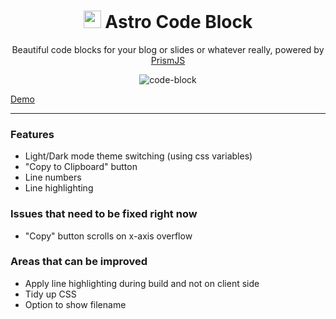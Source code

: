 <div align="center">

# <img src="https://user-images.githubusercontent.com/53750093/192114877-f2c14996-36fa-4d3c-a4a0-0ef29801fe23.png" height="28" width="28" /> Astro Code Block

Beautiful code blocks for your blog or slides or whatever really, powered by [PrismJS](https://prismjs.com/)

![code-block](https://user-images.githubusercontent.com/53750093/192115230-0db850b6-1eb1-4cd6-8c54-c43df466dd74.gif)

</div>

[Demo](https://astro-code-block.pages.dev/)

---

### Features

- Light/Dark mode theme switching (using css variables)
- "Copy to Clipboard" button
- Line numbers
- Line highlighting

### Issues that need to be fixed right now

- "Copy" button scrolls on x-axis overflow

### Areas that can be improved

- Apply line highlighting during build and not on client side
- Tidy up CSS
- Option to show filename
